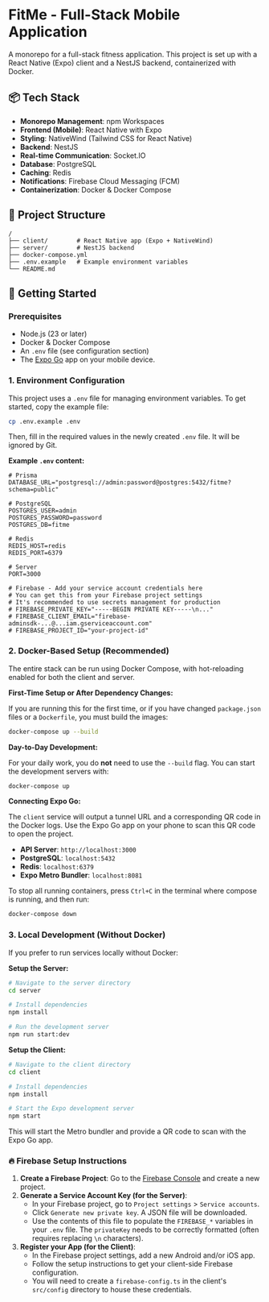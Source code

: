 # FitMe - Full-Stack Mobile Application

A monorepo for a full-stack fitness application. This project is set up with a React Native (Expo) client and a NestJS backend, containerized with Docker.

## 📦 Tech Stack

- **Monorepo Management**: npm Workspaces
- **Frontend (Mobile)**: React Native with Expo
- **Styling**: NativeWind (Tailwind CSS for React Native)
- **Backend**: NestJS
- **Real-time Communication**: Socket.IO
- **Database**: PostgreSQL
- **Caching**: Redis
- **Notifications**: Firebase Cloud Messaging (FCM)
- **Containerization**: Docker & Docker Compose

## 📁 Project Structure

```
/
├── client/        # React Native app (Expo + NativeWind)
├── server/        # NestJS backend
├── docker-compose.yml
├── .env.example   # Example environment variables
└── README.md
```

## 🚀 Getting Started

### Prerequisites

- Node.js (23 or later)
- Docker & Docker Compose
- An `.env` file (see configuration section)
- The [Expo Go](https://expo.dev/go) app on your mobile device.

### 1. Environment Configuration

This project uses a `.env` file for managing environment variables. To get started, copy the example file:

```bash
cp .env.example .env
```

Then, fill in the required values in the newly created `.env` file. It will be ignored by Git.

**Example `.env` content:**
```
# Prisma 
DATABASE_URL="postgresql://admin:password@postgres:5432/fitme?schema=public"

# PostgreSQL
POSTGRES_USER=admin
POSTGRES_PASSWORD=password
POSTGRES_DB=fitme

# Redis
REDIS_HOST=redis
REDIS_PORT=6379

# Server
PORT=3000

# Firebase - Add your service account credentials here
# You can get this from your Firebase project settings
# It's recommended to use secrets management for production
# FIREBASE_PRIVATE_KEY="-----BEGIN PRIVATE KEY-----\n..."
# FIREBASE_CLIENT_EMAIL="firebase-adminsdk-...@...iam.gserviceaccount.com"
# FIREBASE_PROJECT_ID="your-project-id"
```

### 2. Docker-Based Setup (Recommended)

The entire stack can be run using Docker Compose, with hot-reloading enabled for both the client and server.

**First-Time Setup or After Dependency Changes:**

If you are running this for the first time, or if you have changed `package.json` files or a `Dockerfile`, you must build the images:
```bash
docker-compose up --build
```

**Day-to-Day Development:**

For your daily work, you do **not** need to use the `--build` flag. You can start the development servers with:
```bash
docker-compose up
```

**Connecting Expo Go:**

The `client` service will output a tunnel URL and a corresponding QR code in the Docker logs. Use the Expo Go app on your phone to scan this QR code to open the project.

- **API Server**: `http://localhost:3000`
- **PostgreSQL**: `localhost:5432`
- **Redis**: `localhost:6379`
- **Expo Metro Bundler**: `localhost:8081`

To stop all running containers, press `Ctrl+C` in the terminal where compose is running, and then run:
```bash
docker-compose down
```

### 3. Local Development (Without Docker)

If you prefer to run services locally without Docker:

**Setup the Server:**
```bash
# Navigate to the server directory
cd server

# Install dependencies
npm install

# Run the development server
npm run start:dev
```

**Setup the Client:**
```bash
# Navigate to the client directory
cd client

# Install dependencies
npm install

# Start the Expo development server
npm start
```
This will start the Metro bundler and provide a QR code to scan with the Expo Go app.

### 🔥 Firebase Setup Instructions

1.  **Create a Firebase Project**: Go to the [Firebase Console](https://console.firebase.google.com/) and create a new project.
2.  **Generate a Service Account Key (for the Server)**:
    - In your Firebase project, go to `Project settings` > `Service accounts`.
    - Click `Generate new private key`. A JSON file will be downloaded.
    - Use the contents of this file to populate the `FIREBASE_*` variables in your `.env` file. The `privateKey` needs to be correctly formatted (often requires replacing `\n` characters).
3.  **Register your App (for the Client)**:
    - In the Firebase project settings, add a new Android and/or iOS app.
    - Follow the setup instructions to get your client-side Firebase configuration.
    - You will need to create a `firebase-config.ts` in the client's `src/config` directory to house these credentials.
